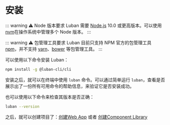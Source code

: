 # 安装

::: warning ⚠️ Node 版本要求
Luban 需要 [Node.js](https://nodejs.org/) 10.0 或更高版本。可以使用
[nvm](https://github.com/creationix/nvm)在操作系统中管理多个 Node 版本。
:::


::: warning ⚠️ 包管理工具要求
Luban 目前只支持 NPM 官方的包管理工具 [npm](https://docs.npmjs.com)，并不支持 [yarn](https://yarnpkg.com/)、[bower](https://bower.io/) 等包管理工具。
:::

可以使用以下命令安装 Luban：

```bash
npm install -g @luban-cli/cli
```

安装之后，就可以在终端中使用 `luban` 命令。可以通过简单运行 `luban`，查看是否展示出了一份所有可用命令的帮助信息，来验证它是否安装成功。

也可以使用以下命令来检查其版本是否正确：

```bash
luban --version
```

之后，就可以创建项目了：[创建Web App](/document/create-web-app.md) 或者 [创建Component Library](/document/create-component-lib.md)